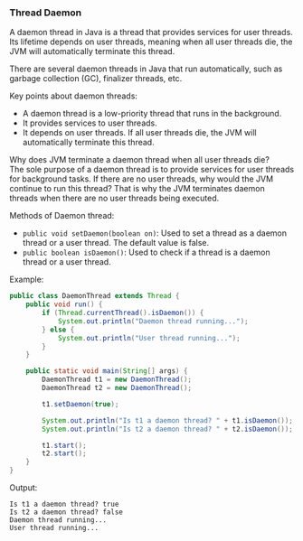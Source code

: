 ### Thread Daemon 

A daemon thread in Java is a thread that provides services for user threads. Its lifetime depends on user threads, meaning when all user threads die, the JVM will automatically terminate this thread.

There are several daemon threads in Java that run automatically, such as garbage collection (GC), finalizer threads, etc.

Key points about daemon threads:
- A daemon thread is a low-priority thread that runs in the background.
- It provides services to user threads.
- It depends on user threads. If all user threads die, the JVM will automatically terminate this thread.

Why does JVM terminate a daemon thread when all user threads die?  
The sole purpose of a daemon thread is to provide services for user threads for background tasks. If there are no user threads, why would the JVM continue to run this thread? That is why the JVM terminates daemon threads when there are no user threads being executed.

Methods of Daemon thread:
- `public void setDaemon(boolean on)`: Used to set a thread as a daemon thread or a user thread. The default value is false.
- `public boolean isDaemon()`: Used to check if a thread is a daemon thread or a user thread.

Example:
```java
public class DaemonThread extends Thread {
    public void run() {
        if (Thread.currentThread().isDaemon()) {
            System.out.println("Daemon thread running...");
        } else {
            System.out.println("User thread running...");
        }
    }

    public static void main(String[] args) {
        DaemonThread t1 = new DaemonThread();
        DaemonThread t2 = new DaemonThread();

        t1.setDaemon(true);

        System.out.println("Is t1 a daemon thread? " + t1.isDaemon());
        System.out.println("Is t2 a daemon thread? " + t2.isDaemon());

        t1.start();
        t2.start();
    }
}
```
Output:
```
Is t1 a daemon thread? true
Is t2 a daemon thread? false
Daemon thread running...
User thread running...
```


